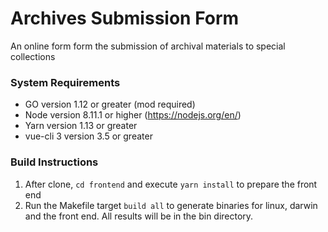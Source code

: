 # Archives Submission Form

An online form form the submission of archival materials to special collections

### System Requirements
* GO version 1.12 or greater (mod required)
* Node version 8.11.1 or higher (https://nodejs.org/en/)
* Yarn version 1.13 or greater
* vue-cli 3 version 3.5 or greater

### Build Instructions

1. After clone, `cd frontend` and execute `yarn install` to prepare the front end
2. Run the Makefile target `build all` to generate binaries for linux, darwin and the front end.  All results will be in the bin directory.
